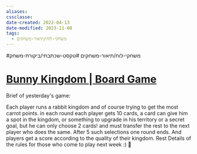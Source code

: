 ```yaml
---
aliases: 
cssclasse: 
date-created: 2022-04-13
date-modified: 2023-11-08
tags:
  - משחקי-לוח/תיאור-משחקים
---
```

#משחקי-לוח/תיאור-משחקים #טקסט-שכתבתי/ביקורת-משחק

# [Bunny Kingdom | Board Game](https://boardgamegeek.com/boardgame/184921/bunny-kingdom)

Brief of yesterday's game:

Each player runs a rabbit kingdom and of course trying to get the most carrot points. in each round each player gets 10 cards, a card can give him a spot in the kingdom, or something to upgrade in his territory or a secret goal, but he can only choose 2 cards! and must transfer the rest to the next player who does the same. After 5 such selections one round ends. And players get a  score according to the quality of their kingdom. Rest Details of the rules for those who come to play next week :) 🥕
